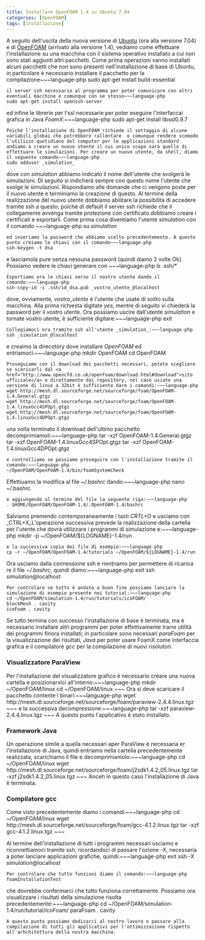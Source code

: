 ```yaml
---
title: Installare OpenFOAM 1.4 su Ubuntu 7.04
categories: [OpenFOAM]
tags: [installazione]
---
```

A seguito dell'uscita della nuova versione di <a href="http://www.ubuntu-it.org">Ubuntu</a> (ora alla versione 7.04) e di <a href="http://www.openfoam.org">OpenFOAM</a> (arrivato alla versione 1.4), vediamo come effettuare l'installazione su una macchina con il sistema operativo installato a cui non sono stati aggiunti altri pacchetti.<!--break-->
Come prima operazioni vanno installati alcuni pacchetti che non sono presenti nell'installazione di base di Ubuntu, in particolare è necessario installare il pacchetto per la compilazione~~~language-php
sudo apt-get install build-essential
~~~
il server ssh necessario al programma per poter comunicare con altri eventuali macchine e comunque con se stesso~~~language-php
sudo apt-get install openssh-server
~~~
ed infine le librerie per l'ssl necessarie per poter eseguire l'interfaccai grafica in Java _FoamX_:~~~language-php
sudo apt-get install libssl0.9.7
~~~
Poiché l'installazione di OpenFOAM richiede il settaggio di alcune variabili globai che potrebbero rallentare  o comunque rendere scomodo l'utilizzo quotidiano del computer per le applicazioni standard andiamo a creare un nuovo utente il cui unico scopo sarà quello di effettuare le simulazioni. Per creare un nuovo utente, da shell, diamo il seguente comando~~~language-php
sudo adduser _simulation_
~~~
dove con _simulation_ abbiamo indicato il nome dell'utente che svolgerà le simulazioni. Di seguito si indicherà sempre con questo nome l'utente che svolge le simulazioni. Rispondiamo alle domande che ci vengono poste per il nuovo utente e terminiamo la creazione di questo.
Al termine della realizzazione del nuovo utente dobbiamo abilitare la possibilità di accedere tramite ssh a questo; poiché di default il server ssh richiede che il collegamente avvenga tramite protezione con certificato dobbiamo creare i certificati e esportarli. Come prima cosa diventiamo l'utente _simulation_ con il comando ~~~language-php
su _simulation_
~~~
ed inseriamo la password che abbiamo scelto precedentemente. A questo punto creiamo le chiavi con il comando~~~language-php
ssh-keygen -t dsa
~~~
e lasciamola pure senza nessuna password (quindi diamo 2 volte Ok). Possiamo vedere le chiavi generare con ~~~language-php
ls .ssh/*
~~~
Esportiamo ora le chiavi verso il nostro utente dando il comando:~~~language-php
ssh-copy-id -i .ssh/id_dsa.pub _vostro_utente_@localhost
~~~
dove, ovviamente, _vostro_utente_ è l'utente che usate di solito sulla macchina. Alla prima richiesta digitate _yes_, mentre di seguito vi chiederà la password per il vostro utente. Ora possiamo uscire dall'utente _simulation_ e tornate vostro utente, è sufficiente digitare:~~~language-php
exit
~~~
Collegiamoci ora tramite ssh all'utente _simulation_:~~~language-php
ssh _simulation_@localhost
~~~
e creaimo la direcotory dove installare _OpenFOAM_ ed entriamoci:~~~language-php
mkdir OpenFOAM
cd OpenFOAM
~~~
Proseguiamo con il download dei pacchetti necessari, potete scegliere se scaricarli dal <a href="http://www.opencfd.co.uk/openfoam/download.html#download">sito ufficiale</a> o direttamente dai repository, nel caso usiate una versione di linux a 32bit è sufficiente dare i comandi:~~~language-php
wget http://mesh.dl.sourceforge.net/sourceforge/foam/OpenFOAM-1.4.General.gtgz
wget http://mesh.dl.sourceforge.net/sourceforge/foam/OpenFOAM-1.4.linuxGcc4SPOpt.gtgz
wget http://mesh.dl.sourceforge.net/sourceforge/foam/OpenFOAM-1.4.linuxGcc4DPOpt.gtgz
~~~
una volta terminato il download dell'ultimo pacchetto decomprimiamoli:~~~language-php
tar -xzf OpenFOAM-1.4.General.gtgz
tar -xzf OpenFOAM-1.4.linuxGcc4SPOpt.gtgz
tar -xzf OpenFOAM-1.4.linuxGcc4DPOpt.gtgz
~~~
e controlliamo se possiamo proseguire con l'installazione tramite il comando:~~~language-php
~/OpenFOAM/OpenFOAM-1.4/bin/foamSystemCheck
~~~
Effettiuamo la modifica al file _~/.bashrc_ dando:~~~language-php
nano ~/.bashrc
~~~
e aggiungendo al termine del file la seguente riga:~~~language-php
. $HOME/OpenFOAM/OpenFOAM-1.4/.OpenFOAM-1.4/bashrc
~~~
Salviamo premendo contemporaneamente i tasti _CRTL+O_ e usciamo con _CTRL+X_L'operazione successiva prevede la realizzazione della cartella per l'utente che dovrà utilizzare i  programmi di simulazione e:~~~language-php
mkdir -p ~/OpenFOAM/${LOGNAME}-1.4/run
~~~
e la successiva copia dei file di esempio:~~~language-php
cp -r ~/OpenFOAM/OpenFOAM-1.4/tutorials ~/OpenFOAM/${LOGNAME}-1.4/run
~~~
Ora usciamo dalla connessione ssh e rientriamo per permettere di ricarica re il file _~/.bashrc_, quindi diamo:~~~language-php
exit
ssh _simulation_@localhost
~~~
Per controlare se tutto è andato a buon fine possiamo lanciare la simulazione di esempio presente nei tutorial:~~~language-php
cd ~/OpenFOAM/simulation-1.4/run/tutorials/icoFOAM/
blockMesh . cavity
icoFoam . cavity
~~~
Se tutto termina con successo l'installazione di base è terminata, ma è necessario installare altri programmi per poter effettivamente trarre utilità dei programmi finora installati; in particolare sono necessari _paraFoam_ per la visualizzazione dei risultati, _Java_ per poter usare FoamX come interfaccia grafica e il compilatore _gcc_ per la compilazione di nuovi risolutori.
<h3>Visualizzatore ParaView</h3>
Per l'installazione del visualizzatore grafico è necessario creare una nuova cartella e posizionarvici all'interno:~~~language-php
mkdir ~/OpenFOAM/linux
cd ~/OpenFOAM/linux
~~~
Ora si deve scaricare il pacchetto contente i binari:~~~language-php
wget http://mesh.dl.sourceforge.net/sourceforge/foam/paraview-2.4.4.linux.tgz
~~~
e la successiva decompressione:~~~language-php
tar -xzf paraview-2.4.4.linux.tgz
~~~
A questo punto l'applicativo è stato installato.
<h3>Framework Java</h3>
Un operazione simile a quella necessari aper ParaView è necessaria er l'installazione di Java, quindi entriamo nella cartella precedentemente realizzata, scarichiamo il file e decomprimiamolo:~~~language-php
cd ~/OpenFOAM/linux
wget http://mesh.dl.sourceforge.net/sourceforge/foam/j2sdk1.4.2_05.linux.tgz
tar -xzf j2sdk1.4.2_05.linux.tgz
~~~
Anceh in questo caso l'installazione di Java è terminata.
<h3>Compilatore gcc</h3>
Come visto precedentemente diamo i comandi:~~~language-php
cd ~/OpenFOAM/linux
wget http://mesh.dl.sourceforge.net/sourceforge/foam/gcc-4.1.2.linux.tgz
tar -xzf gcc-4.1.2.linux.tgz
~~~


Al termine dell'installazione di tutti i programmi necessari usciamo e riconnettiamoci tramite ssh, ricordandoci di passare l'ozione -X, necessaria a poter lanciare applicazioni grafiche, quindi:~~~language-php
exit
ssh -X _simulation_@localhost
~~~
Per controlare che tutto funzioni diamo il comando:~~~language-php
foamInstallationTest
~~~
che dovrebbe confermarci che tutto funziona correttamente.
Possiamo ora visualizzare i risultati della simulazione risolta precedentemente:~~~language-php
cd ~/OpenFOAM/simulation-1.4/run/tutorial/icoFoam/
paraFoam . cavity
~~~
A questo punto possiamo dedicarci al nostro lavoro o passare alla compilazione di tutti gli applicativi per l'ottimizzazione rispetto all'arhchitettura della nostra macchina.